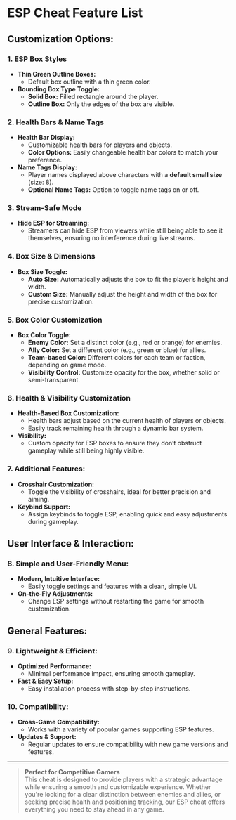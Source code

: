 # **ESP Cheat Feature List**  
## **Customization Options:**

### **1. ESP Box Styles**  
- **Thin Green Outline Boxes:**  
  - Default box outline with a thin green color.  
- **Bounding Box Type Toggle:**  
  - **Solid Box:** Filled rectangle around the player.  
  - **Outline Box:** Only the edges of the box are visible.

### **2. Health Bars & Name Tags**  
- **Health Bar Display:**  
  - Customizable health bars for players and objects.  
  - **Color Options:** Easily changeable health bar colors to match your preference.  
- **Name Tags Display:**  
  - Player names displayed above characters with a **default small size** (size: 8).  
  - **Optional Name Tags:** Option to toggle name tags on or off.  

### **3. Stream-Safe Mode**  
- **Hide ESP for Streaming:**  
  - Streamers can hide ESP from viewers while still being able to see it themselves, ensuring no interference during live streams.

### **4. Box Size & Dimensions**  
- **Box Size Toggle:**  
  - **Auto Size:** Automatically adjusts the box to fit the player’s height and width.  
  - **Custom Size:** Manually adjust the height and width of the box for precise customization.

### **5. Box Color Customization**  
- **Box Color Toggle:**  
  - **Enemy Color:** Set a distinct color (e.g., red or orange) for enemies.  
  - **Ally Color:** Set a different color (e.g., green or blue) for allies.  
  - **Team-based Color:** Different colors for each team or faction, depending on game mode.  
  - **Visibility Control:** Customize opacity for the box, whether solid or semi-transparent.

### **6. Health & Visibility Customization**  
- **Health-Based Box Customization:**  
  - Health bars adjust based on the current health of players or objects.  
  - Easily track remaining health through a dynamic bar system.  
- **Visibility:**  
  - Custom opacity for ESP boxes to ensure they don’t obstruct gameplay while still being highly visible.

### **7. Additional Features:**  
- **Crosshair Customization:**  
  - Toggle the visibility of crosshairs, ideal for better precision and aiming.  
- **Keybind Support:**  
  - Assign keybinds to toggle ESP, enabling quick and easy adjustments during gameplay.
  
## **User Interface & Interaction:**

### **8. Simple and User-Friendly Menu:**  
- **Modern, Intuitive Interface:**  
  - Easily toggle settings and features with a clean, simple UI.  
- **On-the-Fly Adjustments:**  
  - Change ESP settings without restarting the game for smooth customization.

## **General Features:**

### **9. Lightweight & Efficient:**  
- **Optimized Performance:**  
  - Minimal performance impact, ensuring smooth gameplay.  
- **Fast & Easy Setup:**  
  - Easy installation process with step-by-step instructions.

### **10. Compatibility:**  
- **Cross-Game Compatibility:**  
  - Works with a variety of popular games supporting ESP features.  
- **Updates & Support:**  
  - Regular updates to ensure compatibility with new game versions and features.

---

> **Perfect for Competitive Gamers**  
> This cheat is designed to provide players with a strategic advantage while ensuring a smooth and customizable experience. Whether you're looking for a clear distinction between enemies and allies, or seeking precise health and positioning tracking, our ESP cheat offers everything you need to stay ahead in any game.

